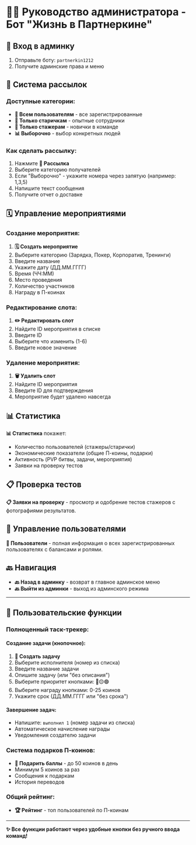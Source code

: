 # 👨‍💼 Руководство администратора - Бот "Жизнь в Партнеркине"

## 🚀 Вход в админку

1. Отправьте боту: `partnerkin1212`
2. Получите админские права и меню

## 📢 Система рассылок

### Доступные категории:
- **👥 Всем пользователям** - все зарегистрированные
- **🧓 Только старичкам** - опытные сотрудники
- **👶 Только стажерам** - новички в команде
- **📊 Выборочно** - выбор конкретных людей

### Как сделать рассылку:
1. Нажмите **📢 Рассылка**
2. Выберите категорию получателей
3. Если "Выборочно" - укажите номера через запятую (например: 1,3,5)
4. Напишите текст сообщения
5. Получите отчет о доставке

## 🗓️ Управление мероприятиями

### Создание мероприятия:
1. **🗓️ Создать мероприятие**
2. Выберите категорию (Зарядка, Покер, Корпоратив, Тренинги)
3. Введите название
4. Укажите дату (ДД.ММ.ГГГГ)
5. Время (ЧЧ:ММ)
6. Место проведения
7. Количество участников
8. Награду в П-коинах

### Редактирование слота:
1. **✏️ Редактировать слот**
2. Найдите ID мероприятия в списке
3. Введите ID
4. Выберите что изменить (1-6)
5. Введите новое значение

### Удаление мероприятия:
1. **🗑️ Удалить слот**
2. Найдите ID мероприятия
3. Введите ID для подтверждения
4. Мероприятие будет удалено навсегда

## 📊 Статистика

**📊 Статистика** покажет:
- Количество пользователей (стажеры/старички)
- Экономические показатели (общие П-коины, подарки)
- Активность (PVP битвы, задачи, мероприятия)
- Заявки на проверку тестов

## 📋 Проверка тестов

**📋 Заявки на проверку** - просмотр и одобрение тестов стажеров с фотографиями результатов.

## 👥 Управление пользователями

**👥 Пользователи** - полная информация о всех зарегистрированных пользователях с балансами и ролями.

## 🔙 Навигация

- **🔙 Назад в админку** - возврат в главное админское меню
- **🔙 Выйти из админки** - выход из админского режима

---

## 🎯 Пользовательские функции

### Полноценный таск-трекер:

#### Создание задачи (кнопочное):
1. **🎯 Создать задачу**
2. Выберите исполнителя (номер из списка)
3. Введите название задачи
4. Опишите задачу (или "без описания")
5. Выберите приоритет кнопками: 🔴🟡🟢
6. Выберите награду кнопками: 0-25 коинов
7. Укажите срок (ДД.ММ.ГГГГ или "без срока")

#### Завершение задач:
- Напишите: `выполнил 1` (номер задачи из списка)
- Автоматическое начисление награды
- Уведомления создателю задачи

### Система подарков П-коинов:
- **🎁 Подарить баллы** - до 50 коинов в день
- Минимум 5 коинов за раз
- Сообщения к подаркам
- История переводов

### Общий рейтинг:
- **🏆 Рейтинг** - топ пользователей по П-коинам

---

**✨ Все функции работают через удобные кнопки без ручного ввода команд!**